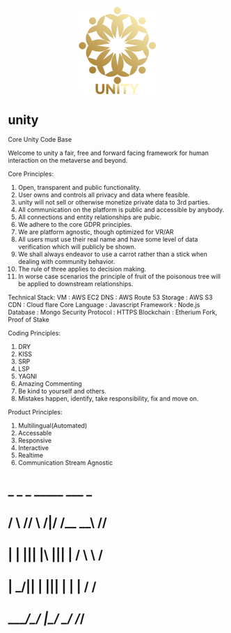 <p align="center">
    <img alt="oss image" src="./imgs/unityclean.png" height="200px">
</p>
                     

# unity
Core Unity Code Base

Welcome to unity a fair, free and forward facing framework for human interaction on the metaverse and beyond.

Core Principles:
1) Open, transparent and public functionality.
2) User owns and controls all privacy and data where feasible.
3) unity will not sell or otherwise monetize private data to 3rd parties.
4) All communication on the platform is public and accessible by anybody.
5) All connections and entity relationships are pubic.
6) We adhere to the core GDPR principles.
7) We are platform agnostic, though optimized for VR/AR
8) All users must use their real name and have some level of data verification which will publicly be shown.
9) We shall always endeavor to use a carrot rather than a stick when dealing with community behavior.
10) The rule of three applies to decision making.
11) In worse case scenarios the principle of fruit of the poisonous tree will be applied to downstream relationships.

Technical Stack:
VM : AWS EC2
DNS : AWS Route 53
Storage : AWS S3
CDN : Cloud flare
Core Language : Javascript
Framework : Node.js
Database : Mongo
Security Protocol : HTTPS
Blockchain : Etherium Fork, Proof of Stake

Coding Principles:
1) DRY
2) KISS
3) SRP
4) LSP
5) YAGNI
6) Amazing Commenting
7) Be kind to yourself and others.
8) Mistakes happen, identify, take responsibility, fix and move on.

Product Principles:
1) Multilingual(Automated)
2) Accessable
3) Responsive
4) Interactive
5) Realtime
6) Communication Stream Agnostic



















#   _     _      _  _____ ___  _
#  / \ /\/ \  /|/ \/__ __\\  \//
#  | | ||| |\ ||| |  / \   \  / 
#  | \_/|| | \||| |  | |   / /  
#  \____/\_/  \|\_/  \_/  /_/   
# 
